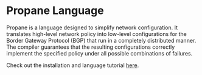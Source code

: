 # Propane Language

Propane is a language designed to simplify network configuration. It translates high-level network policy into low-level configurations for the Border Gateway Protocol (BGP) that run in a completely distributed manner. The compiler guarantees that the resulting configurations correctly implement the specified policy under all possible combinations of failures.

Check out the installation and language tutorial [here](http://www.propane-lang.com).